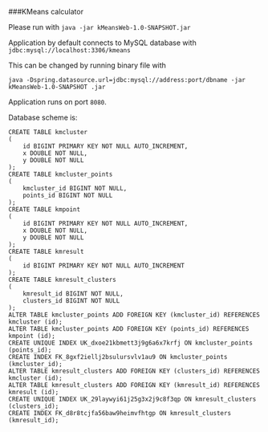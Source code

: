 ###KMeans calculator

Please run with `java -jar kMeansWeb-1.0-SNAPSHOT.jar`

Application by default connects to MySQL database with `jdbc:mysql://localhost:3306/kmeans`

This can be changed by running binary file with 

`java -Dspring.datasource.url=jdbc:mysql://address:port/dbname -jar kMeansWeb-1.0-SNAPSHOT
.jar`

Application runs on port `8080`.

Database scheme is:
```
CREATE TABLE kmcluster
(
    id BIGINT PRIMARY KEY NOT NULL AUTO_INCREMENT,
    x DOUBLE NOT NULL,
    y DOUBLE NOT NULL
);
CREATE TABLE kmcluster_points
(
    kmcluster_id BIGINT NOT NULL,
    points_id BIGINT NOT NULL
);
CREATE TABLE kmpoint
(
    id BIGINT PRIMARY KEY NOT NULL AUTO_INCREMENT,
    x DOUBLE NOT NULL,
    y DOUBLE NOT NULL
);
CREATE TABLE kmresult
(
    id BIGINT PRIMARY KEY NOT NULL AUTO_INCREMENT
);
CREATE TABLE kmresult_clusters
(
    kmresult_id BIGINT NOT NULL,
    clusters_id BIGINT NOT NULL
);
ALTER TABLE kmcluster_points ADD FOREIGN KEY (kmcluster_id) REFERENCES kmcluster (id);
ALTER TABLE kmcluster_points ADD FOREIGN KEY (points_id) REFERENCES kmpoint (id);
CREATE UNIQUE INDEX UK_dxoe21kbmett3j9g6a6x7krfj ON kmcluster_points (points_id);
CREATE INDEX FK_8gxf2iellj2bsulursvlv1au9 ON kmcluster_points (kmcluster_id);
ALTER TABLE kmresult_clusters ADD FOREIGN KEY (clusters_id) REFERENCES kmcluster (id);
ALTER TABLE kmresult_clusters ADD FOREIGN KEY (kmresult_id) REFERENCES kmresult (id);
CREATE UNIQUE INDEX UK_29laywyi61j25g3x2j9c8f3qp ON kmresult_clusters (clusters_id);
CREATE INDEX FK_d8r8tcjfa56baw9heimvfhtgp ON kmresult_clusters (kmresult_id);
```
